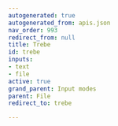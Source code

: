 ```yaml
---
autogenerated: true
autogenerated_from: apis.json
nav_order: 993
redirect_from: null
title: Trebe
id: trebe
inputs:
- text
- file
active: true
grand_parent: Input modes
parent: File
redirect_to: trebe

---
```


